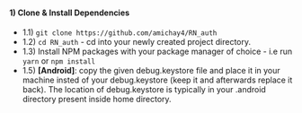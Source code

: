 
#### 1) Clone & Install Dependencies

- 1.1) `git clone https://github.com/amichay4/RN_auth`
- 1.2) `cd RN_auth` - cd into your newly created project directory.
- 1.3) Install NPM packages with your package manager of choice - i.e run `yarn` or `npm install`
- 1.5) **[Android]**: copy the  given debug.keystore file and place it in your machine insted of your debug.keystore 
       (keep it and afterwards replace it back).
       The location of debug.keystore is typically in your .android directory present inside home directory.
